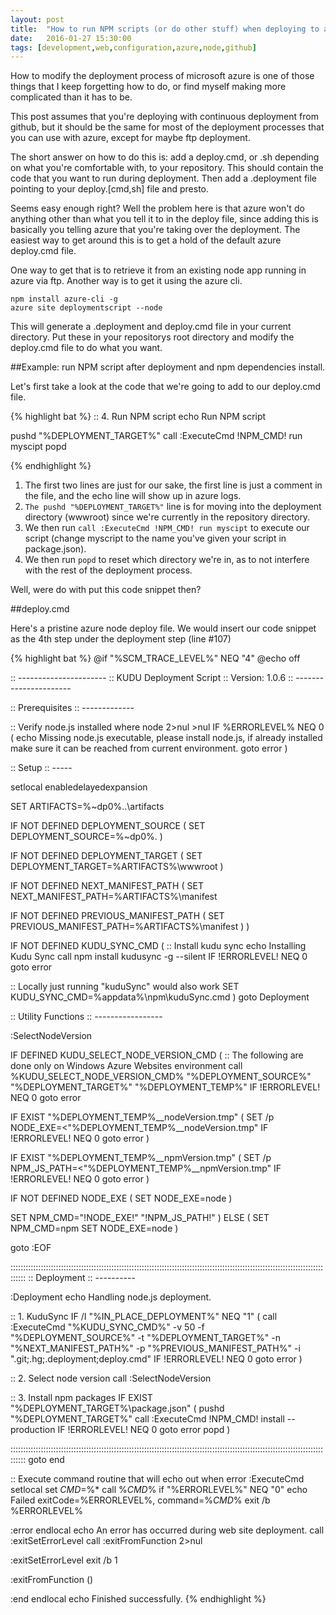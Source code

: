 ```yaml
---
layout: post
title:  "How to run NPM scripts (or do other stuff) when deploying to azure from github"
date:   2016-01-27 15:30:00
tags: [development,web,configuration,azure,node,github]
---
```


How to modify the deployment process of microsoft azure is one of those things that I keep forgetting how to do, or find myself making more complicated than it has to be.

This post assumes that you're deploying with continuous deployment from github, but it should be the same for most of the deployment processes that you can use with azure, except for maybe ftp deployment.

The short answer on how to do this is: add a deploy.cmd, or .sh depending on what you're comfortable with, to your repository. This should contain the code that you want to run during deployment. Then add a .deployment file pointing to your deploy.[cmd,sh] file and presto.

Seems easy enough right? Well the problem here is that azure won't do anything other than what you tell it to in the deploy file, since adding this is basically you telling azure that you're taking over the deployment. The easiest way to get around this is to get a hold of the default azure deploy.cmd file.

One way to get that is to retrieve it from an existing node app running in azure via ftp. Another way is to get it using the azure cli.

    npm install azure-cli -g
    azure site deploymentscript --node

This will generate a .deployment and deploy.cmd file in your current directory. Put these in your repositorys root directory and modify the deploy.cmd file to do what you want.

##Example: run NPM script after deployment and npm dependencies install.

Let's first take a look at the code that we're going to add to our deploy.cmd file.

{% highlight bat %}
:: 4. Run NPM script
echo Run NPM script

pushd "%DEPLOYMENT_TARGET%"
call :ExecuteCmd !NPM_CMD! run myscipt
popd

{% endhighlight %}

1. The first two lines are just for our sake, the first line is just a comment in the file, and the echo line will show up in azure logs. 
2. `The pushd "%DEPLOYMENT_TARGET%"` line is for moving into the deployment directory (wwwroot) since we're currently in the repository directory. 
3. We then run `call :ExecuteCmd !NPM_CMD! run myscipt` to execute our script (change myscript to the name you've given your script in package.json). 
4. We then run `popd` to reset which directory we're in, as to not interfere with the rest of the deployment process.

Well, were do with put this code snippet then?

##deploy.cmd

Here's a pristine azure node deploy file. We would insert our code snippet as the 4th step under the deployment step (line #107)

{% highlight bat %}
@if "%SCM_TRACE_LEVEL%" NEQ "4" @echo off

:: ----------------------
:: KUDU Deployment Script
:: Version: 1.0.6
:: ----------------------

:: Prerequisites
:: -------------

:: Verify node.js installed
where node 2>nul >nul
IF %ERRORLEVEL% NEQ 0 (
  echo Missing node.js executable, please install node.js, if already installed make sure it can be reached from current environment.
  goto error
)

:: Setup
:: -----

setlocal enabledelayedexpansion

SET ARTIFACTS=%~dp0%..\artifacts

IF NOT DEFINED DEPLOYMENT_SOURCE (
  SET DEPLOYMENT_SOURCE=%~dp0%.
)

IF NOT DEFINED DEPLOYMENT_TARGET (
  SET DEPLOYMENT_TARGET=%ARTIFACTS%\wwwroot
)

IF NOT DEFINED NEXT_MANIFEST_PATH (
  SET NEXT_MANIFEST_PATH=%ARTIFACTS%\manifest

  IF NOT DEFINED PREVIOUS_MANIFEST_PATH (
    SET PREVIOUS_MANIFEST_PATH=%ARTIFACTS%\manifest
  )
)

IF NOT DEFINED KUDU_SYNC_CMD (
  :: Install kudu sync
  echo Installing Kudu Sync
  call npm install kudusync -g --silent
  IF !ERRORLEVEL! NEQ 0 goto error

  :: Locally just running "kuduSync" would also work
  SET KUDU_SYNC_CMD=%appdata%\npm\kuduSync.cmd
)
goto Deployment

:: Utility Functions
:: -----------------

:SelectNodeVersion

IF DEFINED KUDU_SELECT_NODE_VERSION_CMD (
  :: The following are done only on Windows Azure Websites environment
  call %KUDU_SELECT_NODE_VERSION_CMD% "%DEPLOYMENT_SOURCE%" "%DEPLOYMENT_TARGET%" "%DEPLOYMENT_TEMP%"
  IF !ERRORLEVEL! NEQ 0 goto error

  IF EXIST "%DEPLOYMENT_TEMP%\__nodeVersion.tmp" (
    SET /p NODE_EXE=<"%DEPLOYMENT_TEMP%\__nodeVersion.tmp"
    IF !ERRORLEVEL! NEQ 0 goto error
  )
  
  IF EXIST "%DEPLOYMENT_TEMP%\__npmVersion.tmp" (
    SET /p NPM_JS_PATH=<"%DEPLOYMENT_TEMP%\__npmVersion.tmp"
    IF !ERRORLEVEL! NEQ 0 goto error
  )

  IF NOT DEFINED NODE_EXE (
    SET NODE_EXE=node
  )

  SET NPM_CMD="!NODE_EXE!" "!NPM_JS_PATH!"
) ELSE (
  SET NPM_CMD=npm
  SET NODE_EXE=node
)

goto :EOF

::::::::::::::::::::::::::::::::::::::::::::::::::::::::::::::::::::::::::::::::::::::::::::::::::::::::::::::::::::::::::::::::::
:: Deployment
:: ----------

:Deployment
echo Handling node.js deployment.

:: 1. KuduSync
IF /I "%IN_PLACE_DEPLOYMENT%" NEQ "1" (
  call :ExecuteCmd "%KUDU_SYNC_CMD%" -v 50 -f "%DEPLOYMENT_SOURCE%" -t "%DEPLOYMENT_TARGET%" -n "%NEXT_MANIFEST_PATH%" -p "%PREVIOUS_MANIFEST_PATH%" -i ".git;.hg;.deployment;deploy.cmd"
  IF !ERRORLEVEL! NEQ 0 goto error
)

:: 2. Select node version
call :SelectNodeVersion

:: 3. Install npm packages
IF EXIST "%DEPLOYMENT_TARGET%\package.json" (
  pushd "%DEPLOYMENT_TARGET%"
  call :ExecuteCmd !NPM_CMD! install --production
  IF !ERRORLEVEL! NEQ 0 goto error
  popd
)


::::::::::::::::::::::::::::::::::::::::::::::::::::::::::::::::::::::::::::::::::::::::::::::::::::::::::::::::::::::::::::::::::
goto end

:: Execute command routine that will echo out when error
:ExecuteCmd
setlocal
set _CMD_=%*
call %_CMD_%
if "%ERRORLEVEL%" NEQ "0" echo Failed exitCode=%ERRORLEVEL%, command=%_CMD_%
exit /b %ERRORLEVEL%

:error
endlocal
echo An error has occurred during web site deployment.
call :exitSetErrorLevel
call :exitFromFunction 2>nul

:exitSetErrorLevel
exit /b 1

:exitFromFunction
()

:end
endlocal
echo Finished successfully.
{% endhighlight %}